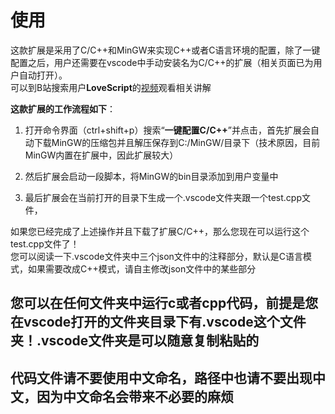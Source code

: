# 使用

这款扩展是采用了C/C++和MinGW来实现C++或者C语言环境的配置，除了一键配置之后，用户还需要在vscode中手动安装名为C/C++的扩展（相关页面已为用户自动打开）。</br>
可以到B站搜索用户**LoveScript**的[视频](https://www.bilibili.com/video/BV1Fh4y167Lv?vd_source=1efcafcf8e1349dae146e245f4b723d3)观看相关讲解

**这款扩展的工作流程如下**：</br>

1. 打开命令界面（ctrl+shift+p）搜索“**一键配置C/C++**”并点击，首先扩展会自动下载MinGW的压缩包并且解压保存到C:/MinGW/目录下（技术原因，目前MinGW内置在扩展中，因此扩展较大）

2. 然后扩展会启动一段脚本，将MinGW的bin目录添加到用户变量中

3. 最后扩展会在当前打开的目录下生成一个.vscode文件夹跟一个test.cpp文件，</br>

如果您已经完成了上述操作并且下载了扩展C/C++，那么您现在可以运行这个test.cpp文件了！</br>
您可以阅读一下.vscode文件夹中三个json文件中的注释部分，默认是C语言模式，如果需要改成C++模式，请自主修改json文件中的某些部分

## 您可以在任何文件夹中运行c或者cpp代码，前提是您在vscode打开的文件夹目录下有.vscode这个文件夹！.vscode文件夹是可以随意复制粘贴的

## 代码文件请不要使用中文命名，路径中也请不要出现中文，因为中文命名会带来不必要的麻烦
